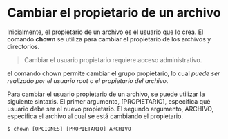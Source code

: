 # Cambiar el propietario de un archivo

Inicialmente, el propietario de un archivo es el usuario que lo crea. El comando **chown** se utiliza para cambiar el propietario de los archivos y directorios.

> Cambiar el usuario propietario requiere acceso administrativo. 

el comando chown permite cambiar el grupo propietario, lo cual *puede ser realizado por el usuario root o el propietario del archivo*.

Para cambiar el usuario propietario de un archivo, se puede utilizar la siguiente sintaxis. El primer argumento, [PROPIETARIO], especifica qué usuario debe ser el nuevo propietario. El segundo argumento, ARCHIVO, especifica el archivo al cual se está cambiando el propietario.

```terminal
$ chown [OPCIONES] [PROPIETARIO] ARCHIVO
```


